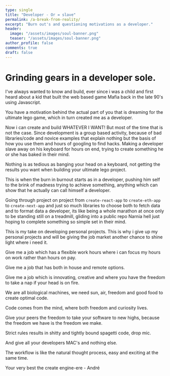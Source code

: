 ```yaml
---
type: single
title: "Developer - Or = slave"
permalink: /a-break-from-reality/
excerpt: "Burn out's and questioning motivations as a developer."
header:
  image: "/assets/images/soul-banner.png"
  teaser: "/assets/images/soul-banner.png"
author_profile: false
comments: true
draft: false
---
```


# Grinding gears in a developer sole.

I've always wanted to know and build, ever since i was a child and first heard about a kid that built the web based game Mafia back in the late 90's using Javascript.

You have a motivation behind the actual part of you that is dreaming for the ultimate lego game, which in turn created me as a developer.

Now i can create and build WHATEVER I WANT! But most of the time that is not the case. Since development is a group based activity, because of bad libraries/code and novice examples that explain nothing but the basis of how you use them and hours of googling to find hacks. Making a developer slave away on his keyboard for hours on end, trying to create something he or she has baked in their mind.

Nothing is as tedious as banging your head on a keyboard, not getting the results you want when building your ultimate lego project.

This is when the burn in burnout starts as in a developer, pushing him self to the brink of madness trying to achieve something, anything which can show that he actually can call himself a developer.

Going through project on project from `create-react-app` to `create-eth-app` to `create-next-app` and just so much libraries to choose both to fetch data and to format data a developer, its like being a whole marathon at once only to be standing still on a treadmill, gliding into a public repo Narnia hell just hoping to complete something so simple set in their mind.

This is my take on developing personal projects. This is why i give up my personal projects and will be giving the job market another chance to shine light where i need it.

Give me a job which has a flexible work hours where i can focus my hours on work rather than hours on pay.

Give me a job that has both in house and remote options.

Give me a job which is innovating, creative and where you have the freedom to take a nap if your head is on fire.

We are all biological machines, we need sun, air, freedom and good food to create optimal code.

Code comes from the mind, where both freedom and curiosity lives.

Give your peers the freedom to take your software to new highs, because the freedom we have is the freedom we make.

Strict rules results in shitty and tightly bound spagetti code, drop mic.

And give all your developers MAC's and nothing else.

The workflow is like the natural thought process, easy and exciting at the same time.

Your very best the create engine-ere - André
